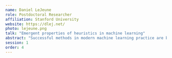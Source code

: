 ```yaml
---
name: Daniel LeJeune
role: Postdoctoral Researcher
affiliation: Stanford University
website: https://dlej.net/
photo: lejeune.png
talk: "Emergent properties of heuristics in machine learning"
abstract: "Successful methods in modern machine learning practice are built on solid intuition and theoretical insight by their designers, but are often ultimately heuristic and exhibit unintended emergent behaviors. Sometimes these emergent behaviors are detrimental, but surprisingly, many provide unexpected desirable benefits. By theoretically characterizing these emergent behaviors, we can develop a more robust methods development process, where more and more of these desirable behaviors can be included by design and leveraged in powerful ways. I will discuss several examples of heuristics and emergent behavior: subsampling and sketching in linear regression and their equivalence to ridge regularization; empirical risk minimization and the universality of relative performances under distribution shifts; and adaptivity in dropout and feature learning models which are equivalent to parsimony-promoting sparse or low-rank regularization."
session: 1
order: 4
---
```

